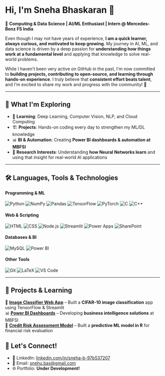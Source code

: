 # Hi, I'm Sneha Bhaskaran 👋  

🚀 **Computing & Data Science | AI/ML Enthusiast | Intern @ Mercedes-Benz FS India**  

Even though I may not have years of experience, **I am a quick learner, always curious, and motivated to keep growing**. My journey in AI, ML, and data science is driven by a deep passion for **understanding how things work at a fundamental level** and applying that knowledge to solve real-world problems.  

While I haven't been very active on GitHub in the past, I'm now committed to **building projects, contributing to open-source, and learning through hands-on experience**. I truly believe that **consistent effort beats talent**, and I'm excited to share my work and progress with the community! 🚀  

---

## 🔬 **What I'm Exploring**
- 📖 **Learning**: Deep Learning, Computer Vision, NLP, and Cloud Computing  
- 🏗 **Projects**: Hands-on coding every day to strengthen my ML/DL knowledge  
- 📊 **BI & Automation**: Creating **Power BI dashboards & automation at MBFSI**  
- 📝 **Research Interests**: Understanding **how Neural Networks learn** and using that insight for real-world AI applications  

---

## 🛠 **Languages, Tools & Technologies**
  
#### **Programming & ML**
![Python](https://img.shields.io/badge/Python-3776AB?style=for-the-badge&logo=python&logoColor=white)
![NumPy](https://img.shields.io/badge/NumPy-013243?style=for-the-badge&logo=numpy&logoColor=white)
![Pandas](https://img.shields.io/badge/Pandas-150458?style=for-the-badge&logo=pandas&logoColor=white)
![TensorFlow](https://img.shields.io/badge/TensorFlow-FF6F00?style=for-the-badge&logo=tensorflow&logoColor=white)
![PyTorch](https://img.shields.io/badge/PyTorch-EE4C2C?style=for-the-badge&logo=pytorch&logoColor=white)
![C](https://img.shields.io/badge/C-00599C?style=for-the-badge&logo=c&logoColor=white)
![C++](https://img.shields.io/badge/C++-00599C?style=for-the-badge&logo=cplusplus&logoColor=white)

#### **Web & Scripting**
![HTML](https://img.shields.io/badge/HTML5-E34F26?style=for-the-badge&logo=html5&logoColor=white)
![CSS](https://img.shields.io/badge/CSS3-1572B6?style=for-the-badge&logo=css3&logoColor=white)
![Node.js](https://img.shields.io/badge/Node.js-43853D?style=for-the-badge&logo=node.js&logoColor=white)
![Streamlit](https://img.shields.io/badge/Streamlit-FF4B4B?style=for-the-badge&logo=streamlit&logoColor=white)
![Power Apps](https://img.shields.io/badge/Power%20Apps-742774?style=for-the-badge&logo=powerapps&logoColor=white)
![SharePoint](https://img.shields.io/badge/SharePoint-0078D4?style=for-the-badge&logo=microsoft&logoColor=white)

#### **Databases & BI**
![MySQL](https://img.shields.io/badge/MySQL-4479A1?style=for-the-badge&logo=mysql&logoColor=white)
![Power BI](https://img.shields.io/badge/Power%20BI-F2C811?style=for-the-badge&logo=powerbi&logoColor=white)

#### **Other Tools**
![Git](https://img.shields.io/badge/Git-F05032?style=for-the-badge&logo=git&logoColor=white)
![LaTeX](https://img.shields.io/badge/LaTeX-008080?style=for-the-badge&logo=latex&logoColor=white)
![VS Code](https://img.shields.io/badge/VS%20Code-007ACC?style=for-the-badge&logo=visualstudiocode&logoColor=white)

---

## 📌 **Projects & Learning**
🚀 **[Image Classifier Web App](#)** – Built a **CIFAR-10 image classification** app using TensorFlow & Streamlit  
📊 **[Power BI Dashboards](#)** – Developing **business intelligence solutions** at MBFSI  
📌 **[Credit Risk Assessment Model](#)** – Built a **predictive ML model in R** for financial risk evaluation  


## 🔗 **Let's Connect!**
- 💼 LinkedIn: [linkedin.com/in/sneha-b-97b537207](https://www.linkedin.com/in/sneha-b-97b537207)  
- 📧 Email: [snehu.bas@gmail.com](mailto:snehu.bas@gmail.com)  
- 🌐 Portfolio: **Under Development!**  

